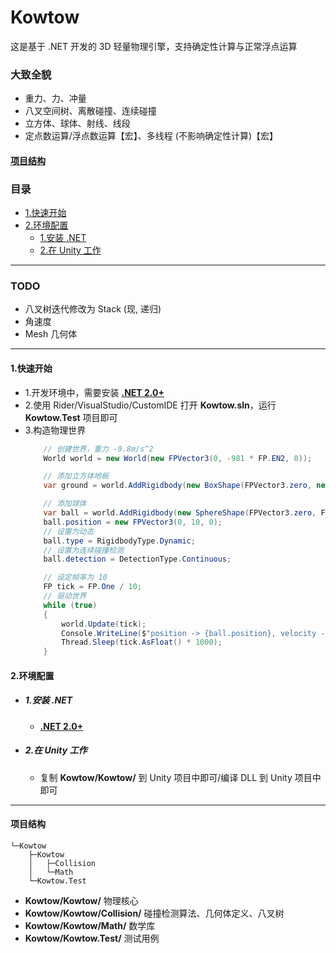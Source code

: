# Kowtow
这是基于 .NET 开发的 3D 轻量物理引擎，支持确定性计算与正常浮点运算

### 大致全貌
- 重力、力、冲量
- 八叉空间树、离散碰撞、连续碰撞
- 立方体、球体、射线、线段
- 定点数运算/浮点数运算【宏】、多线程 (不影响确定性计算)【宏】

#### [项目结构](#projectdire)
### <span id="catalog">目录</span>
- [1.快速开始](#qstart)
- [2.环境配置](#installenv)
  - [1.安装 .NET](#installenv.1)
  - [2.在 Unity 工作](#installenv.2)

---
### TODO
- 八叉树迭代修改为 Stack (现, 递归)
- 角速度
- Mesh 几何体
---

#### <span id="qstart">1.快速开始</span>
- 1.开发环境中，需要安装 [**.NET 2.0+**](#installenv.1)
- 2.使用 Rider/VisualStudio/CustomIDE 打开 **Kowtow.sln**，运行 **Kowtow.Test** 项目即可
- 3.构造物理世界
    ```csharp
        // 创建世界，重力 -9.8m/s^2
        World world = new World(new FPVector3(0, -981 * FP.EN2, 0));

        // 添加立方体地板
        var ground = world.AddRigidbody(new BoxShape(FPVector3.zero, new FPVector3(100000, 1, 100000)), FP.One, new Material(FP.One, FP.Zero));

        // 添加球体
        var ball = world.AddRigidbody(new SphereShape(FPVector3.zero, FP.Half), FP.One, new Material(FP.One, 0));
        ball.position = new FPVector3(0, 10, 0);
        // 设置为动态
        ball.type = RigidbodyType.Dynamic;
        // 设置为连续碰撞检测
        ball.detection = DetectionType.Continuous;

        // 设定帧率为 10
        FP tick = FP.One / 10;
        // 驱动世界
        while (true)
        {
            world.Update(tick);
            Console.WriteLine($"position -> {ball.position}, velocity -> {ball.velocity}, collider -> {ball.GetColliders().Count}");
            Thread.Sleep(tick.AsFloat() * 1000);
        }
     ```
#### <span id="installenv">2.环境配置</span>
- ##### <span id="installenv.1">1.安装 .NET</span>
  - [**.NET 2.0+**](https://dotnet.microsoft.com/zh-cn/download)
- ##### <span id="installenv.2">2.在 Unity 工作</span>
  - 复制 **Kowtow/Kowtow/** 到 Unity 项目中即可/编译 DLL 到 Unity 项目中即可
---

#### <span id="projectdire">项目结构</span>
```text
└─Kowtow
    ├─Kowtow
    │   ├─Collision
    │   └─Math
    └─Kowtow.Test
```
- **Kowtow/Kowtow/** 物理核心
- **Kowtow/Kowtow/Collision/** 碰撞检测算法、几何体定义、八叉树
- **Kowtow/Kowtow/Math/** 数学库
- **Kowtow/Kowtow.Test/** 测试用例
